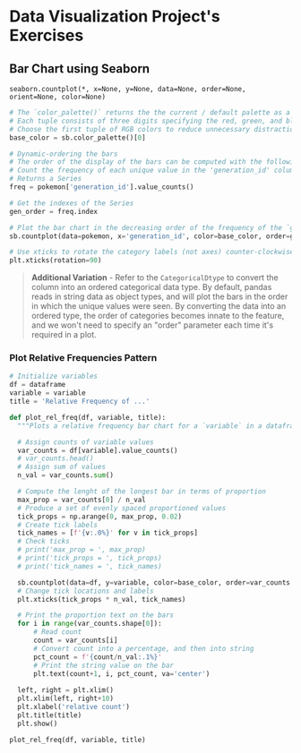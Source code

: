 # Data Visualization Project's Exercises
## Bar Chart using Seaborn
```
seaborn.countplot(*, x=None, y=None, data=None, order=None, orient=None, color=None)
```
```python
# The `color_palette()` returns the the current / default palette as a list of RGB tuples. 
# Each tuple consists of three digits specifying the red, green, and blue channel values to specify a color. 
# Choose the first tuple of RGB colors to reduce unnecessary distractions
base_color = sb.color_palette()[0]

# Dynamic-ordering the bars
# The order of the display of the bars can be computed with the following logic.
# Count the frequency of each unique value in the 'generation_id' column, and sort it in descending order
# Returns a Series
freq = pokemon['generation_id'].value_counts()

# Get the indexes of the Series
gen_order = freq.index

# Plot the bar chart in the decreasing order of the frequency of the `generation_id`
sb.countplot(data=pokemon, x='generation_id', color=base_color, order=gen_order);

# Use xticks to rotate the category labels (not axes) counter-clockwise
plt.xticks(rotation=90)
```
> **Additional Variation** - Refer to the `CategoricalDtype` to convert the column into an ordered categorical data type. By default, pandas reads in string data as object types, and will plot the bars in the order in which the unique values were seen. By converting the data into an ordered type, the order of categories becomes innate to the feature, and we won't need to specify an "order" parameter each time it's required in a plot.

### Plot Relative Frequencies Pattern
```python
# Initialize variables
df = dataframe
variable = variable
title = 'Relative Frequency of ...'

def plot_rel_freq(df, variable, title):
  """Plots a relative frequency bar chart for a `variable` in a dataframe `df`."""

  # Assign counts of variable values
  var_counts = df[variable].value_counts()
  # var_counts.head()
  # Assign sum of values
  n_val = var_counts.sum()

  # Compute the lenght of the longest bar in terms of proportion
  max_prop = var_counts[0] / n_val
  # Produce a set of evenly spaced proportioned values
  tick_props = np.arange(0, max_prop, 0.02)
  # Create tick labels
  tick_names = [f'{v:.0%}' for v in tick_props]
  # Check ticks
  # print('max_prop = ', max_prop)
  # print('tick_props = ', tick_props)
  # print('tick_names = ', tick_names)

  sb.countplot(data=df, y=variable, color=base_color, order=var_counts.index)
  # Change tick locations and labels
  plt.xticks(tick_props * n_val, tick_names)

  # Print the proportion text on the bars
  for i in range(var_counts.shape[0]):
      # Read count
      count = var_counts[i]
      # Convert count into a percentage, and then into string
      pct_count = f'{count/n_val:.1%}'
      # Print the string value on the bar
      plt.text(count+1, i, pct_count, va='center')
      
  left, right = plt.xlim()
  plt.xlim(left, right+10)
  plt.xlabel('relative count')
  plt.title(title)
  plt.show()

plot_rel_freq(df, variable, title)
```
